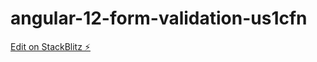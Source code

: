# angular-12-form-validation-us1cfn

[Edit on StackBlitz ⚡️](https://stackblitz.com/edit/angular-12-form-validation-us1cfn)
